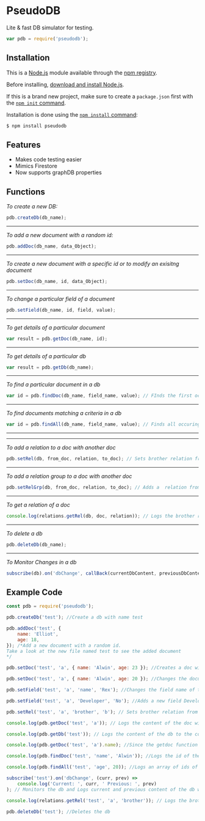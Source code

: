 # PseudoDB

Lite & fast DB simulator for testing.

```js
var pdb = require('pseudodb');
```

## Installation

This is a [Node.js](https://nodejs.org/en/) module available through the
[npm registry](https://www.npmjs.com/).

Before installing, [download and install Node.js](https://nodejs.org/en/download/).

If this is a brand new project, make sure to create a `package.json` first with
the [`npm init` command](https://docs.npmjs.com/creating-a-package-json-file).

Installation is done using the
[`npm install` command](https://docs.npmjs.com/getting-started/installing-npm-packages-locally):

```bash
$ npm install pseudodb
```

## Features

- Makes code testing easier
- Mimics Firestore
- Now supports graphDB properties

## Functions

_To create a new DB:_

```js
pdb.createDb(db_name);
```

---

_To add a new document with a random id:_

```js
pdb.addDoc(db_name, data_Object);
```

---

_To create a new document with a specific id or to modify an exisitng document_

```js
pdb.setDoc(db_name, id, data_Object);
```

---

_To change a particular field of a document_

```js
pdb.setField(db_name, id, field, value);
```

---

_To get details of a particular document_

```js
var result = pdb.getDoc(db_name, id);
```

---

_To get details of a particular db_

```js
var result = pdb.getDb(db_name);
```

---

_To find a particular document in a db_

```js
var id = pdb.findDoc(db_name, field_name, value); // FInds the first occuring match and returns the id
```

---

_To find documents matching a criteria in a db_

```js
var id = pdb.findAll(db_name, field_name, value); // Finds all occuring matches and returns an array of ids
```

---

---

_To add a relation to a doc with another doc_

```js
pdb.setRel(db, from_doc, relation, to_doc); // Sets brother relation from doc with id a to doc with id b
```

---

_To add a relation group to a doc with another doc_

```js
pdb.setRelGrp(db, from_doc, relation, to_doc); // Adds a  relation from a to b in the friend relation group
```

---

_To get a relation of a doc_

```js
console.log(relations.getRel(db, doc, relation)); // Logs the brother relation of the doc a
```

---

_To delete a db_

```js
pdb.deleteDb(db_name);
```

---

_To Monitor Changes in a db_

```js
subscribe(db).on('dbChange', callBack(currentDbContent, previousDbContent));
```

## Example Code

```js
const pdb = require('pseudodb');

pdb.createDb('test'); //Create a db with name test

pdb.addDoc('test', {
	name: 'Elliot',
	age: 18,
}); /*Add a new document with a random id.
Take a look at the new file named test to see the added document
*/

pdb.setDoc('test', 'a', { name: 'Alwin', age: 23 }); //Creates a doc with the id 'a' and stores the object

pdb.setDoc('test', 'a', { name: 'Alwin', age: 20 }); //Changes the document with the id a

pdb.setField('test', 'a', 'name', 'Rex'); //Changes the field name of the document with id a

pdb.setField('test', 'a', 'Developer', 'No'); //Adds a new field Developer

pdb.setRel('test', 'a', 'brother', 'b'); // Sets brother relation from doc with id a to doc with id b

console.log(pdb.getDoc('test', 'a')); // Logs the content of the doc with id a to the console

console.log(pdb.getDb('test')); // Logs the content of the db to the console

console.log(pdb.getDoc('test', 'a').name); //Since the getdoc function returns an object, you can access the fields this way

console.log(pdb.findDoc('test', 'name', 'Alwin')); //Logs the id of the document which has the field 'name' as 'Alwin'

console.log(pdb.findAll('test', 'age', 20)); //Logs an array of ids of all docs which has age as 20

subscribe('test').on('dbChange', (curr, prev) =>
	console.log('Current: ', curr, ' Previous: ', prev)
); // Monitors the db and Logs current and previous content of the db when db is changed

console.log(relations.getRel('test', 'a', 'brother')); // Logs the brother relation of the doc a

pdb.deleteDb('test'); //Deletes the db
```
